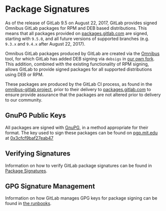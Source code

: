 # Package Signatures

As of the release of GitLab 9.5 on August 22, 2017, GitLab provides signed Omnibus GitLab packages for RPM and DEB based distributions. This means that all packages provided on [packages.gitlab.com](https://packages.gitlab.com) are signed, starting with `9.5.0`, and all future versions of supported branches (e.g. `9.3.x` and `9.4.x` after August 22, 2017).

Omnibus GitLab packages produced by GitLab are created via the [Omnibus](https://github.com/chef/omnibus) tool, for which GitLab has added DEB signing via `debsigs` in [our own fork](https://gitlab.com/gitlab-org/omnibus). This addition, combined with the existing functionality of RPM signing, allows GitLab to provide signed packages for all supported distributions using DEB or RPM.

These packages are produced by the GitLab CI process, as found in the  [omnibus-gitlab project](https://gitlab.com/gitlab-org/omnibus-gitlab/blob/master/.gitlab-ci.yml), prior to their delivery to [packages.gitlab.com][packages] to ensure provide assurance that the packages are not altered prior to delivery to our community.

## GnuPG Public Keys

All packages are signed with [GnuPG](https://www.gnupg.org/), in a method appropriate for their format. The key used to sign these packages can be found on [pgp.mit.edu](https://pgp.mit.edu) at [0x3cfcf9baf27eab47](https://pgp.mit.edu/pks/lookup?op=vindex&search=0x3CFCF9BAF27EAB47)

## Verifying Signatures

Information on how to verify GitLab package signatures can be found in [Package Signatures](../update/package_signatures.md).

[packages]: https://packages.gitlab.com

## GPG Signature Management

Information on how GitLab manages GPG keys for package signing can be found in [the runbooks](https://gitlab.com/gitlab-com/runbooks/blob/master/howto/manage-package-signing-keys.md).
